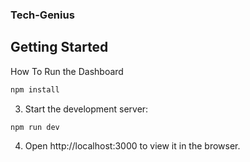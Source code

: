 ### Tech-Genius 

## Getting Started


How To Run the Dashboard

```bash
npm install
```

3. Start the development server:

```bash
npm run dev
```

4. Open http://localhost:3000 to view it in the browser.


